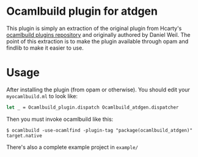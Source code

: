 # Ocamlbuild plugin for atdgen

This plugin is simply an extraction of the original plugin from Hcarty's
[ocamlbuild plugins repository](https://github.com/hcarty/ocamlbuild-plugins/) and originally
authored by Daniel Weil. The point of this extraction is to make the plugin
available through opam and findlib to make it easier to use.

# Usage

After installing the plugin (from opam or otherwise). You should edit your
`myocamlbuild.ml` to look like:

```ocaml
let _ = Ocamlbuild_plugin.dispatch Ocamlbuild_atdgen.dispatcher
```

Then you must invoke ocamlbuild like this:

```
$ ocamlbuild -use-ocamlfind -plugin-tag "package(ocamlbuild_atdgen)" target.native
```

There's also a complete example project in `example/`
